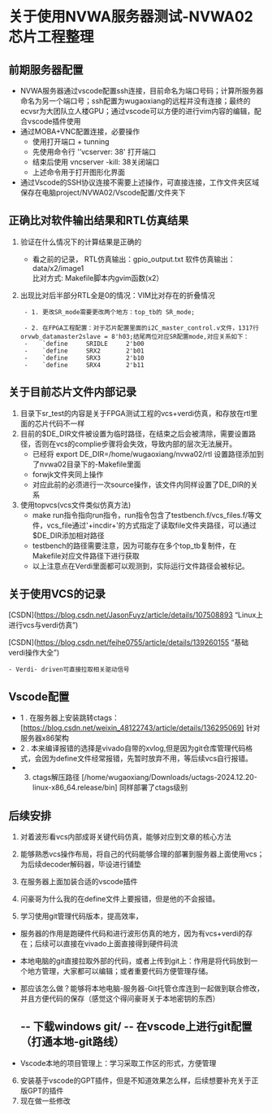# 关于使用NVWA服务器测试-NVWA02芯片工程整理
## 前期服务器配置
- NVWA服务器通过vscode配置ssh连接，目前命名为端口号码；计算所服务器命名为另一个端口号；ssh配置为wugaoxiang的远程并没有连接；最终的ecvsr为大团队立人楼GPU；通过vscode可以方便的进行vim内容的编辑，配合vscode插件使用
- 通过MOBA+VNC配置连接，必要操作
    - 使用打开端口 + tunning
    - 先使用命令行 '’vcserver: 38' 打开端口
    - 结束后使用 vncserver -kill: 38关闭端口
    - 上述命令用于打开图形化界面
- 通过Vscode的SSH协议连接不需要上述操作，可直接连接，工作文件夹区域保存在电脑project/NVWA02/Vscode配置/文件夹下
## 正确比对软件输出结果和RTL仿真结果
1. 验证在什么情况下的计算结果是正确的
    - 看之前的记录，
    RTL仿真输出：gpio_output.txt 
    软件仿真输出：data/x2/image1   
    比对方式: Makefile脚本内gvim函数(x2）

2. 出现比对后半部分RTL全是0的情况：VIM比对存在的折叠情况 

        - 1. 更改SR_mode需要更改两个地方：top_tb的 SR_mode; 

        - 2. 在FPGA工程配置：对于芯片配置里面的i2C_master_control.v文件，1317行 orvwb_datamaster2slave = 8'h03;结尾两位对应SR配置mode,对应关系如下：    
        -    `define     SRIDLE     2'b00
        -    `define     SRX2       2'b01
        -    `define     SRX3       2'b10
        -    `define     SRX4       2'b11

## 关于目前芯片文件内部记录
1. 目录下sr_test的内容是关于FPGA测试工程的vcs+verdi仿真，和存放在rtl里面的芯片代码不一样
2. 目前的$DE_DIR文件被设置为临时路径，在结束之后会被清除，需要设置路径，否则在vcs的complie步骤将会失效，导致内部的层次无法展开。
    - 已经将 export DE_DIR=/home/wugaoxiang/nvwa02/rtl 设置路径添加到了nvwa02目录下的-Makefile里面
    - forwjk文件夹同上操作
    - 对应此前的必须进行一次source操作，该文件内同样设置了DE_DIR的关系
3. 使用topvcs(vcs文件类似仿真方法)
    - make run指令指向run指令，run指令包含了testbench.f/vcs_files.f/等文件，vcs_file通过'+incdir+'的方式指定了读取file文件夹路径，可以通过$DE_DIR添加相对路径
    - testbench的路径需要注意，因为可能存在多个top_tb复制件，在Makefile对应文件路径下进行获取
    - 以上注意点在Verdi里面都可以观测到，实际运行文件路径会被标记。
## 关于使用VCS的记录
[CSDN](https://blog.csdn.net/JasonFuyz/article/details/107508893 “Linux上进行vcs与verdi仿真”)

[CSDN](https://blog.csdn.net/feihe0755/article/details/139260155 “基础verdi操作大全”)

    - Verdi- driven可直接拉取相关驱动信号

## Vscode配置
- 1 . 在服务器上安装跳转ctags：[https://blog.csdn.net/weixin_48122743/article/details/136295069]
针对服务器x86架构
- 2 . 本来编译报错的选择是vivado自带的xvlog,但是因为git仓库管理代码格式，会因为define文件经常报错，先暂时放弃不用，等后续vcs自行报错。
- 3. ctags解压路径 [/home/wugaoxiang/Downloads/uctags-2024.12.20-linux-x86_64.release/bin] 同样部署了ctags级别


## 后续安排
1. 对着波形看vcs内部成哥关键代码仿真，能够对应到文章的核心方法

2. 能够熟悉vcs操作布局，将自己的代码能够合理的部署到服务器上面使用vcs；为后续decoder解码器，毕设进行铺垫

3. 在服务器上面加装合适的vscode插件

4. 问豪哥为什么我的在define文件上要报错，但是他的不会报错。

5. 学习使用git管理代码版本，提高效率，
- 服务器的作用是跑硬件代码和进行波形仿真的地方，因为有vcs+verdi的存在；后续可以直接在vivado上面直接得到硬件码流
- 本地电脑的git直接拉取外部的代码，或者上传到git上：作用是将代码放到一个地方管理，大家都可以编辑；或者重要代码方便管理存储。
- 那应该怎么做？能够将本地电脑-服务器-Git托管仓库连到一起做到联合修改，并且方便代码的保存（感觉这个得问豪哥关于本地密钥的东西）

    -- 下载windows git/
    -- 在vscode上进行git配置（打通本地-git路线）
    -- 
 
 - Vscode本地的项目管理上：学习采取工作区的形式，方便管理

6. 安装基于vscode的GPT插件，但是不知道效果怎么样，后续想要补充关于正版GPT的插件
7. 现在做一些修改
